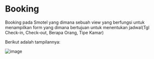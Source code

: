# Booking
Booking pada Smotel yang dimana sebuah view yang berfungsi untuk menampilkan form yang dimana bertujuan untuk menentukan jadwal(Tgl Check-in, Check-out, Berapa Orang, Tipe Kamar)

Berikut adalah tampilannya:

![image](https://user-images.githubusercontent.com/57904667/144952870-05671910-5efa-493c-9b3c-40e8394fbcc0.png)
